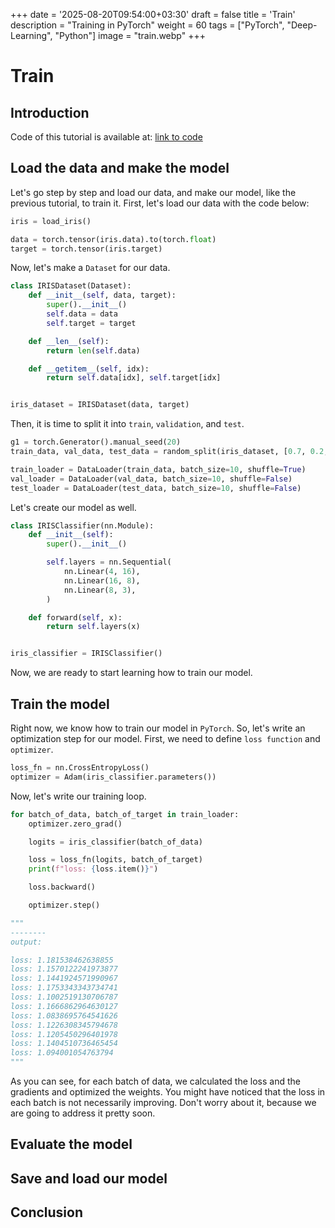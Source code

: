+++
date = '2025-08-20T09:54:00+03:30'
draft = false
title = 'Train'
description = "Training in PyTorch"
weight = 60
tags = ["PyTorch", "Deep-Learning", "Python"]
image = "train.webp"
+++

# Train

## Introduction

Code of this tutorial is available at:
[link to code](https://github.com/LiterallyTheOne/Pytorch_Tutorial/blob/main/src/5_train.ipynb)

## Load the data and make the model

Let's go step by step and load our data, and make our model, like the previous tutorial, to train it.
First, let's load our data with the code below:

```python
iris = load_iris()

data = torch.tensor(iris.data).to(torch.float)
target = torch.tensor(iris.target)
```

Now, let's make a `Dataset` for our data.

```python
class IRISDataset(Dataset):
    def __init__(self, data, target):
        super().__init__()
        self.data = data
        self.target = target

    def __len__(self):
        return len(self.data)

    def __getitem__(self, idx):
        return self.data[idx], self.target[idx]


iris_dataset = IRISDataset(data, target)
```

Then, it is time to split it into `train`, `validation`, and `test`.

```python
g1 = torch.Generator().manual_seed(20)
train_data, val_data, test_data = random_split(iris_dataset, [0.7, 0.2, 0.1], g1)

train_loader = DataLoader(train_data, batch_size=10, shuffle=True)
val_loader = DataLoader(val_data, batch_size=10, shuffle=False)
test_loader = DataLoader(test_data, batch_size=10, shuffle=False)
```

Let's create our model as well.

```python
class IRISClassifier(nn.Module):
    def __init__(self):
        super().__init__()

        self.layers = nn.Sequential(
            nn.Linear(4, 16),
            nn.Linear(16, 8),
            nn.Linear(8, 3),
        )

    def forward(self, x):
        return self.layers(x)


iris_classifier = IRISClassifier()
```

Now, we are ready to start learning how to train our model.

## Train the model

Right now, we know how to train our model in `PyTorch`.
So, let's write an optimization step for our model.
First, we need to define `loss function` and `optimizer`.

```python
loss_fn = nn.CrossEntropyLoss()
optimizer = Adam(iris_classifier.parameters())
```

Now, let's write our training loop.

```python
for batch_of_data, batch_of_target in train_loader:
    optimizer.zero_grad()

    logits = iris_classifier(batch_of_data)

    loss = loss_fn(logits, batch_of_target)
    print(f"loss: {loss.item()}")

    loss.backward()

    optimizer.step()

"""
--------
output: 

loss: 1.181538462638855
loss: 1.1570122241973877
loss: 1.1441924571990967
loss: 1.1753343343734741
loss: 1.1002519130706787
loss: 1.1666862964630127
loss: 1.0838695764541626
loss: 1.1226308345794678
loss: 1.1205450296401978
loss: 1.1404510736465454
loss: 1.094001054763794
"""
```

As you can see, for each batch of data, we calculated the loss and the gradients and optimized the weights.
You might have noticed that the loss in each batch is not necessarily improving.
Don't worry about it, because we are going to address it pretty soon.

## Evaluate the model

## Save and load our model

## Conclusion
